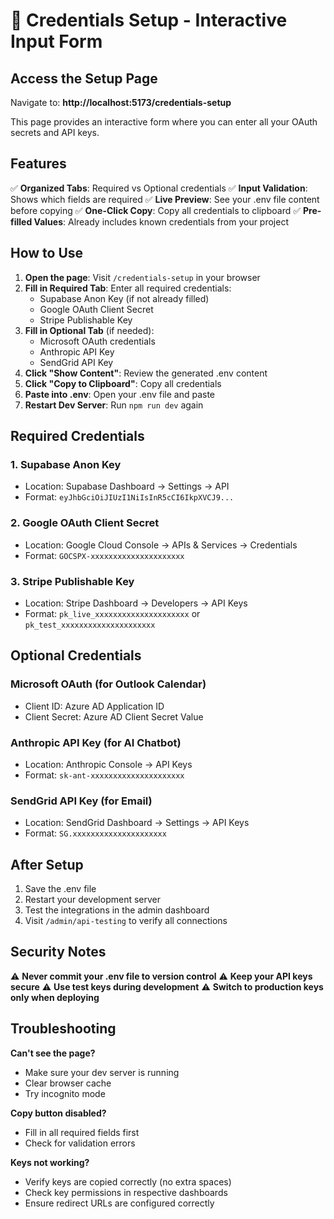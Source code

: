 # 🔑 Credentials Setup - Interactive Input Form

## Access the Setup Page

Navigate to: **http://localhost:5173/credentials-setup**

This page provides an interactive form where you can enter all your OAuth secrets and API keys.

## Features

✅ **Organized Tabs**: Required vs Optional credentials
✅ **Input Validation**: Shows which fields are required
✅ **Live Preview**: See your .env file content before copying
✅ **One-Click Copy**: Copy all credentials to clipboard
✅ **Pre-filled Values**: Already includes known credentials from your project

## How to Use

1. **Open the page**: Visit `/credentials-setup` in your browser
2. **Fill in Required Tab**: Enter all required credentials:
   - Supabase Anon Key (if not already filled)
   - Google OAuth Client Secret
   - Stripe Publishable Key
3. **Fill in Optional Tab** (if needed):
   - Microsoft OAuth credentials
   - Anthropic API Key
   - SendGrid API Key
4. **Click "Show Content"**: Review the generated .env content
5. **Click "Copy to Clipboard"**: Copy all credentials
6. **Paste into .env**: Open your .env file and paste
7. **Restart Dev Server**: Run `npm run dev` again

## Required Credentials

### 1. **Supabase Anon Key**
- Location: Supabase Dashboard → Settings → API
- Format: `eyJhbGciOiJIUzI1NiIsInR5cCI6IkpXVCJ9...`

### 2. **Google OAuth Client Secret**
- Location: Google Cloud Console → APIs & Services → Credentials
- Format: `GOCSPX-xxxxxxxxxxxxxxxxxxxxx`

### 3. **Stripe Publishable Key**
- Location: Stripe Dashboard → Developers → API Keys
- Format: `pk_live_xxxxxxxxxxxxxxxxxxxxx` or `pk_test_xxxxxxxxxxxxxxxxxxxxx`

## Optional Credentials

### Microsoft OAuth (for Outlook Calendar)
- Client ID: Azure AD Application ID
- Client Secret: Azure AD Client Secret Value

### Anthropic API Key (for AI Chatbot)
- Location: Anthropic Console → API Keys
- Format: `sk-ant-xxxxxxxxxxxxxxxxxxxxx`

### SendGrid API Key (for Email)
- Location: SendGrid Dashboard → Settings → API Keys
- Format: `SG.xxxxxxxxxxxxxxxxxxxxx`

## After Setup

1. Save the .env file
2. Restart your development server
3. Test the integrations in the admin dashboard
4. Visit `/admin/api-testing` to verify all connections

## Security Notes

⚠️ **Never commit your .env file to version control**
⚠️ **Keep your API keys secure**
⚠️ **Use test keys during development**
⚠️ **Switch to production keys only when deploying**

## Troubleshooting

**Can't see the page?**
- Make sure your dev server is running
- Clear browser cache
- Try incognito mode

**Copy button disabled?**
- Fill in all required fields first
- Check for validation errors

**Keys not working?**
- Verify keys are copied correctly (no extra spaces)
- Check key permissions in respective dashboards
- Ensure redirect URLs are configured correctly
